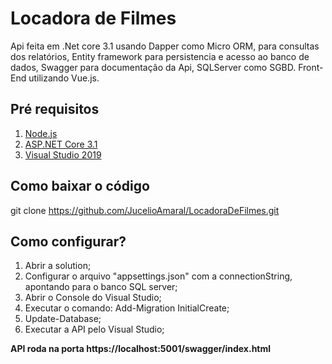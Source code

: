 # Locadora de Filmes

Api feita em .Net core 3.1 usando Dapper como Micro ORM, para consultas dos relatórios, Entity framework para persistencia e acesso ao banco de dados,
Swagger para documentação da Api, SQLServer como SGBD.
Front-End utilizando Vue.js.

## Pré requisitos

1. [Node.js](https://nodejs.org/en/download/)
2. [ASP.NET Core 3.1](https://dotnet.microsoft.com/download/dotnet-core/3.1)
3. [Visual Studio 2019](https://visualstudio.microsoft.com/pt-br/vs/)

## Como baixar o código

git clone https://github.com/JucelioAmaral/LocadoraDeFilmes.git

## Como configurar?

1. Abrir a solution;
2. Configurar o arquivo "appsettings.json" com a connectionString, apontando para o banco SQL server;
3. Abrir o Console do Visual Studio;
4. Executar o comando: Add-Migration InitialCreate;
5. Update-Database;
6. Executar a API pelo Visual Studio;

**API roda na porta https://localhost:5001/swagger/index.html**

